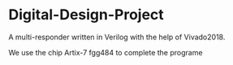 # Digital-Design-Project
A multi-responder written in Verilog with the help of Vivado2018.

We use the chip Artix-7 fgg484 to complete the programe

